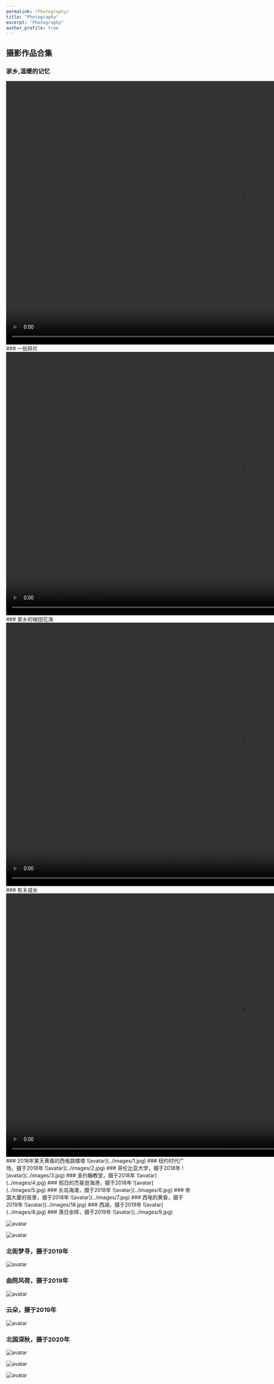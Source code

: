 ```yaml
---
permalink: /Photography/
title: "Photography"
excerpt: "Photography"
author_profile: true
---
```


## 摄影作品合集
### 家乡,温暖的记忆
<video controls="controls" width="1280" height="720">
    <source src="../images/1.mp4" type="video/mp4">
</video>
### 一些碎片
<video controls="controls" width="1280" height="720">
    <source src="../images/2.mp4" type="video/mp4">
</video>
### 家乡的梯田花海
<video controls="controls" width="1280" height="720">
    <source src="../images/3.mp4" type="video/mp4">
</video>
### 有关成长
<video controls="controls" width="1280" height="720">
    <source src="../images/4.mp4" type="video/mp4">
</video>
### 2018年某天黄昏的西电跳楼塔
![avatar](../images/1.jpg)
### 纽约时代广场，摄于2018年
![avatar](../images/2.jpg)
### 哥伦比亚大学，摄于2018年
![avatar](../images/3.jpg)
### 圣约翰教堂，摄于2018年
![avatar](../images/4.jpg)
### 假日的杰斐逊海港，摄于2018年
![avatar](../images/5.jpg)
### 长岛海滩，摄于2018年
![avatar](../images/6.jpg)
### 帝国大厦的夜景，摄于2018年
![avatar](../images/7.jpg)
### 西电的黄昏，摄于2019年
![avatar](../images/18.jpg)
### 西湖，摄于2019年
![avatar](../images/8.jpg)
### 落日余晖，摄于2019年
![avatar](../images/9.jpg)

![avatar](../images/10.jpg)

![avatar](../images/13.jpg)
### 北街梦寻，摄于2019年
![avatar](../images/11.jpg)
### 曲院风荷，摄于2019年
![avatar](../images/12.jpg)
### 云朵，摄于2019年
![avatar](../images/14.jpg)
### 北国深秋，摄于2020年
![avatar](../images/15.jpg)

![avatar](../images/16.jpg)

![avatar](../images/17.jpg)

